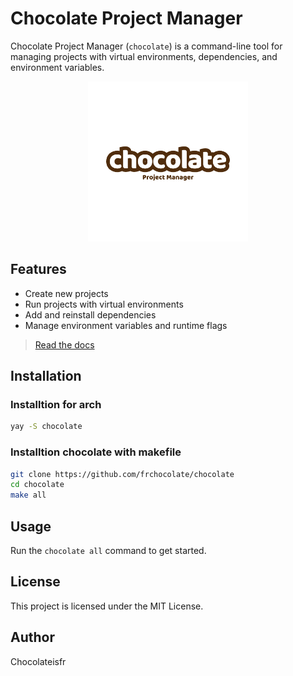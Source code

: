 # Chocolate Project Manager

Chocolate Project Manager (`chocolate`) is a command-line tool for managing projects with virtual environments, dependencies, and environment variables.
<p align="center">
  <img src="assets/choco.png" alt="logo" width=256>
</p>

## Features
- Create new projects
- Run projects with virtual environments
- Add and reinstall dependencies
- Manage environment variables and runtime flags

> [Read the docs](DOCS.md)

## Installation

### Installtion for arch
```sh
yay -S chocolate
```


### Installtion chocolate with makefile

```sh
git clone https://github.com/frchocolate/chocolate
cd chocolate
make all
```

## Usage
Run the `chocolate all` command to get started.


## License
This project is licensed under the MIT License.

## Author
Chocolateisfr
